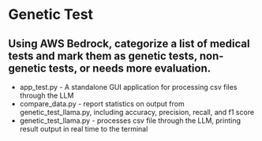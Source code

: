 # Genetic Test
## Using AWS Bedrock, categorize a list of medical tests and mark them as genetic tests, non-genetic tests, or needs more evaluation.

- app_test.py - A standalone GUI application for processing csv files through the LLM
- compare_data.py - report statistics on output from genetic_test_llama.py, including accuracy, precision, recall, and f1 score
- genetic_test_llama.py - processes csv file through the LLM, printing result output in real time to the terminal
